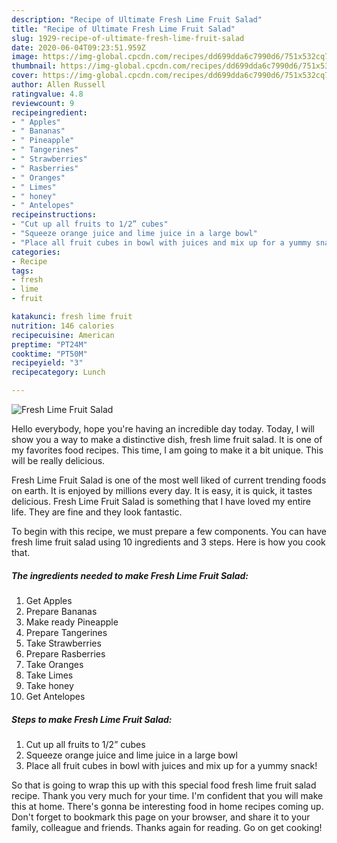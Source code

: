 ```yaml
---
description: "Recipe of Ultimate Fresh Lime Fruit Salad"
title: "Recipe of Ultimate Fresh Lime Fruit Salad"
slug: 1929-recipe-of-ultimate-fresh-lime-fruit-salad
date: 2020-06-04T09:23:51.959Z
image: https://img-global.cpcdn.com/recipes/dd699dda6c7990d6/751x532cq70/fresh-lime-fruit-salad-recipe-main-photo.jpg
thumbnail: https://img-global.cpcdn.com/recipes/dd699dda6c7990d6/751x532cq70/fresh-lime-fruit-salad-recipe-main-photo.jpg
cover: https://img-global.cpcdn.com/recipes/dd699dda6c7990d6/751x532cq70/fresh-lime-fruit-salad-recipe-main-photo.jpg
author: Allen Russell
ratingvalue: 4.8
reviewcount: 9
recipeingredient:
- " Apples"
- " Bananas"
- " Pineapple"
- " Tangerines"
- " Strawberries"
- " Rasberries"
- " Oranges"
- " Limes"
- " honey"
- " Antelopes"
recipeinstructions:
- "Cut up all fruits to 1/2” cubes"
- "Squeeze orange juice and lime juice in a large bowl"
- "Place all fruit cubes in bowl with juices and mix up for a yummy snack!"
categories:
- Recipe
tags:
- fresh
- lime
- fruit

katakunci: fresh lime fruit 
nutrition: 146 calories
recipecuisine: American
preptime: "PT24M"
cooktime: "PT50M"
recipeyield: "3"
recipecategory: Lunch

---
```



![Fresh Lime Fruit Salad](https://img-global.cpcdn.com/recipes/dd699dda6c7990d6/751x532cq70/fresh-lime-fruit-salad-recipe-main-photo.jpg)

Hello everybody, hope you're having an incredible day today. Today, I will show you a way to make a distinctive dish, fresh lime fruit salad. It is one of my favorites food recipes. This time, I am going to make it a bit unique. This will be really delicious.



Fresh Lime Fruit Salad is one of the most well liked of current trending foods on earth. It is enjoyed by millions every day. It is easy, it is quick, it tastes delicious. Fresh Lime Fruit Salad is something that I have loved my entire life. They are fine and they look fantastic.


To begin with this recipe, we must prepare a few components. You can have fresh lime fruit salad using 10 ingredients and 3 steps. Here is how you cook that.

<!--inarticleads1-->

##### The ingredients needed to make Fresh Lime Fruit Salad:

1. Get  Apples
1. Prepare  Bananas
1. Make ready  Pineapple
1. Prepare  Tangerines
1. Take  Strawberries
1. Prepare  Rasberries
1. Take  Oranges
1. Take  Limes
1. Take  honey
1. Get  Antelopes




<!--inarticleads2-->

##### Steps to make Fresh Lime Fruit Salad:

1. Cut up all fruits to 1/2” cubes
1. Squeeze orange juice and lime juice in a large bowl
1. Place all fruit cubes in bowl with juices and mix up for a yummy snack!




So that is going to wrap this up with this special food fresh lime fruit salad recipe. Thank you very much for your time. I'm confident that you will make this at home. There's gonna be interesting food in home recipes coming up. Don't forget to bookmark this page on your browser, and share it to your family, colleague and friends. Thanks again for reading. Go on get cooking!
